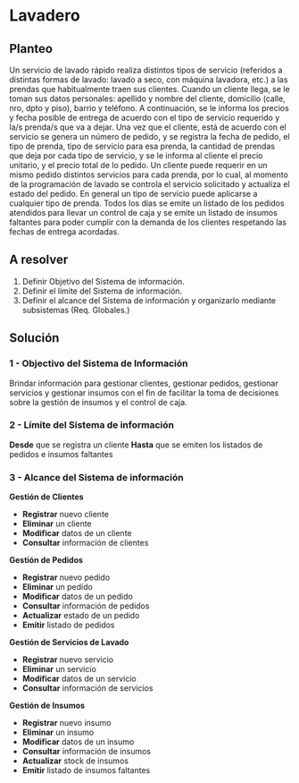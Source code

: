 # Lavadero

## Planteo
Un servicio de lavado rápido realiza distintos tipos de servicio (referidos a distintas formas de lavado: lavado a seco, con máquina lavadora, etc.) a las prendas que habitualmente traen sus clientes.
Cuando un cliente llega, se le toman sus datos personales: apellido y nombre del cliente, domicilio (calle, nro, dpto y piso), barrio y teléfono. A continuación, se le informa los precios y fecha posible de entrega de acuerdo con el tipo de servicio requerido y la/s prenda/s que va a dejar.
Una vez que el cliente, está de acuerdo con el servicio se genera un número de pedido, y se registra la fecha de pedido, el tipo de prenda, tipo de servicio para esa prenda, la cantidad de prendas que deja por cada tipo de servicio, y se le informa al cliente el precio unitario, y el precio total de lo pedido. Un cliente puede requerir en un mismo pedido distintos servicios para cada prenda, por lo cual, al momento de la programación de lavado se controla el servicio solicitado y actualiza el estado del pedido. En general un tipo de servicio puede aplicarse a cualquier tipo de prenda.
Todos los días se emite un listado de los pedidos atendidos para llevar un control de caja y se emite un listado de insumos faltantes para poder cumplir con la demanda de los clientes respetando las fechas de entrega acordadas.

## A resolver
1. Definir Objetivo del Sistema de información.
2. Definir el límite del Sistema de información.
3. Definir el alcance del Sistema de información y organizarlo mediante subsistemas (Req. Globales.)

## Solución
### 1 - Objectivo del Sistema de Información
Brindar información para gestionar clientes, gestionar pedidos, gestionar servicios y gestionar insumos con el fin de facilitar la toma de decisiones sobre la gestión de insumos y el control de caja.

### 2 - Límite del Sistema de información
**Desde** que se registra un cliente
**Hasta** que se emiten los listados de pedidos e insumos faltantes

### 3 - Alcance del Sistema de información

**Gestión de Clientes**

- **Registrar** nuevo cliente
- **Eliminar** un cliente
- **Modificar** datos de un cliente
- **Consultar** información de clientes

**Gestión de Pedidos**

- **Registrar** nuevo pedido
- **Eliminar** un pedido
- **Modificar** datos de un pedido
- **Consultar** información de pedidos
- **Actualizar** estado de un pedido
- **Emitir** listado de pedidos

**Gestión de Servicios de Lavado**

- **Registrar** nuevo servicio
- **Eliminar** un servicio
- **Modificar** datos de un servicio
- **Consultar** información de servicios

**Gestión de Insumos**

- **Registrar** nuevo insumo
- **Eliminar** un insumo
- **Modificar** datos de un insumo
- **Consultar** información de insumos
- **Actualizar** stock de insumos
- **Emitir** listado de insumos faltantes

